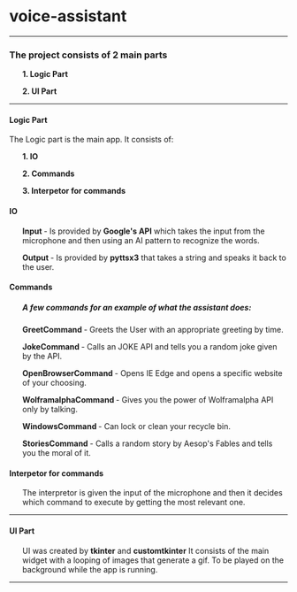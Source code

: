 # voice-assistant
<hr/>
<h3>The project consists of 2 main parts</h3>
<ul><b>1. Logic Part</b></ul>
<ul><b>2. UI Part</b></ul>
<hr/>

<h4>Logic Part</h4>
<p>
  The Logic part is the main app.
  It consists of:
  <ul><b> 1. IO </b></ul>
  <ul><b> 2. Commands </b></ul>
  <ul><b> 3. Interpetor for commands </b></ul>
</p>

<h4>IO</h4>
<ul>
 <b> Input </b> - Is provided by <b>Google's API</b> which takes the input from the microphone and then using an AI pattern to recognize the words.
</ul>
<ul>
 <b> Output </b> - Is provided by <b>pyttsx3</b> that takes a string and speaks it back to the user.
</ul>

<h4>Commands</h4>
<ul>
 <h5> A few commands for an example of what the assistant does: </h5>
</ul>

<ul>
 <b> GreetCommand </b> - Greets the User with an appropriate greeting by time.
</ul>

<ul>
  <b> JokeCommand </b> - Calls an JOKE API and tells you a random joke given by the API.  
</ul>

<ul>
  <b> OpenBrowserCommand </b> - Opens IE Edge and opens a specific website of your choosing.  
</ul>

<ul>
  <b> WolframalphaCommand </b> - Gives you the power of Wolframalpha API only by talking.
</ul>

<ul>
  <b> WindowsCommand </b> - Can lock or clean your recycle bin.
</ul>

<ul>
  <b> StoriesCommand </b> - Calls a random story by Aesop's Fables and tells you the moral of it.
</ul>

<h4>Interpetor for commands</h4>
<ul>
  The interpretor is given the input of the microphone and then it decides which command to execute by getting the most relevant one.  
</ul>

<hr/>

<h4>UI Part</h4>
<ul>
  UI was created by <b>tkinter</b> and <b>customtkinter</b>
  It consists of the main widget with a looping of images that generate a gif. To be played on the background while the app is running.
</ul>

<hr/>
